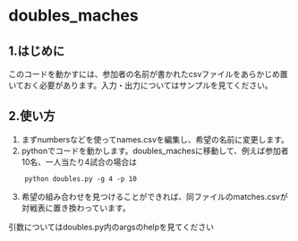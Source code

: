 # doubles_maches

## 1.はじめに
このコードを動かすには、参加者の名前が書かれたcsvファイルをあらかじめ置いておく必要があります。入力・出力についてはサンプルを見てください。

## 2.使い方
1. まずnumbersなどを使ってnames.csvを編集し、希望の名前に変更します。
2. pythonでコードを動かします。doubles_machesに移動して、例えば参加者10名、一人当たり4試合の場合は
```
    python doubles.py -g 4 -p 10
```
3. 希望の組み合わせを見つけることができれば、同ファイルのmatches.csvが対戦表に置き換わっています。

引数についてはdoubles.py内のargsのhelpを見てください

